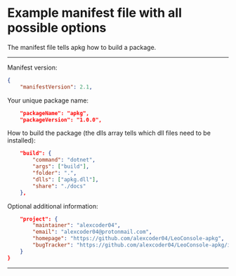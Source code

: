 
# Example manifest file with all possible options

The manifest file tells apkg how to build a package.

---

Manifest version:

```json
{
    "manifestVersion": 2.1,
```

Your unique package name:

```json
    "packageName": "apkg",
    "packageVersion": "1.0.0",
```

How to build the package (the dlls array tells which dll files need to be installed):

```json
    "build": {
        "command": "dotnet",
        "args": ["build"],
        "folder": ".",
        "dlls": ["apkg.dll"],
        "share": "./docs"
    },
```

Optional additional information:

```json
    "project": {
        "maintainer": "alexcoder04",
        "email": "alexcoder04@protonmail.com",
        "homepage": "https://github.com/alexcoder04/LeoConsole-apkg",
        "bugTracker": "https://github.com/alexcoder04/LeoConsole-apkg/issues"
    }
}
```

---

